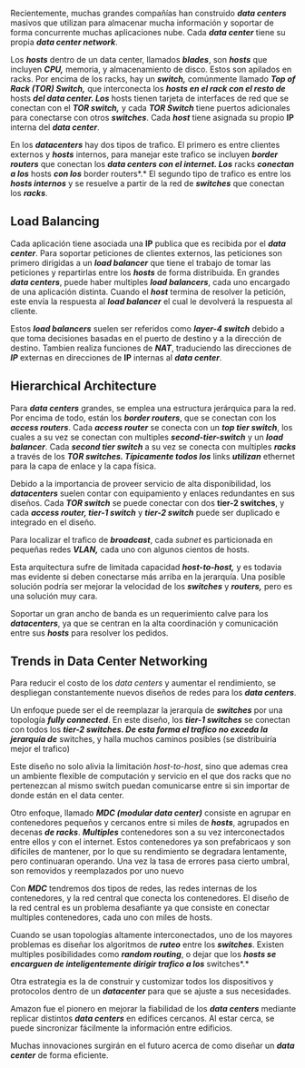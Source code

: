 Recientemente, muchas grandes compañías han construido ***data centers*** masivos que utilizan para almacenar mucha información y soportar de forma concurrente muchas aplicaciones nube. Cada ***data center*** tiene su propia ***data center network***.

Los ***hosts*** dentro de un data center, llamados ***blades***, son ***hosts*** que incluyen ***CPU,*** memoria, y almacenamiento de disco. Estos son apilados en racks. Por encima de los racks, hay un ***switch,*** comúnmente llamado ***Top of Rack (TOR) Switch,*** que interconecta los ***hosts en el rack con el resto de*** hosts ***del data center. Los*** hosts tienen tarjeta de interfaces de red que se conectan con el ***TOR switch,*** y cada ***TOR Switch*** tiene puertos adicionales para conectarse con otros ***switches***. Cada ***host*** tiene asignada su propio **IP** interna del ***data center***.

En los ***datacenters*** hay dos tipos de trafico. El primero es entre clientes externos y ***hosts*** internos, para manejar este trafico se incluyen ***border routers*** que conectan los ***data centers con el internet. Los*** racks ***conectan a los*** hosts ***con los*** border routers*.* El segundo tipo de trafico es entre los ***hosts internos*** y se resuelve a partir de la red de ***switches*** que conectan los ***racks***.

## Load Balancing

Cada aplicación tiene asociada una **IP** publica que es recibida por el ***data center***. Para soportar peticiones de clientes externos, las peticiones son primero dirigidas a un ***load balancer*** que tiene el trabajo de tomar las peticiones y repartirlas entre los ***hosts*** de forma distribuida. En grandes ***data centers***, puede haber multiples ***load balancers***, cada uno encargado de una aplicación distinta. Cuando el ***host*** termina de resolver la petición, este envía la respuesta al ***load balancer*** el cual le devolverá la respuesta al cliente.

Estos ***load balancers*** suelen ser referidos como ***layer-4 switch*** debido a que toma decisiones basadas en el puerto de destino y a la dirección de destino. Tambien realiza funciones de ***NAT***, traduciendo las direcciones de ***IP*** externas en direcciones de **IP** internas al ***data center***.

## Hierarchical Architecture

Para ***data centers*** grandes, se emplea una estructura jerárquica para la red. Por encima de todo, están los ***border routers***, que se conectan con los ***access routers***. Cada ***access router*** se conecta con un ***top tier switch***, los cuales a su vez se conectan con multiples ***second-tier-switch*** y un ***load balancer***. Cada ***second tier switch*** a su vez se conecta con multiples ***racks*** a través de los ***TOR switches. Típicamente todos los*** links ***utilizan*** ethernet para la capa de enlace y la capa física.

Debido a la importancia de proveer servicio de alta disponibilidad, los ***datacenters*** suelen contar con equipamiento y enlaces redundantes en sus diseños. Cada ***TOR switch*** se puede conectar con dos **tier-2 switches**, y cada ***access router, tier-1 switch*** y ***tier-2 switch*** puede ser duplicado e integrado en el diseño.

Para localizar el trafico de ***broadcast***, cada *subnet* es particionada en pequeñas redes ***VLAN,*** cada uno con algunos cientos de hosts.

Esta arquitectura sufre de limitada capacidad ***host-to-host,*** y es todavia mas evidente si deben conectarse más arriba en la jerarquía. Una posible solución podría ser mejorar la velocidad de los ***switches*** y ***routers,*** pero es una solución muy cara.

Soportar un gran ancho de banda es un requerimiento calve para los ***datacenters***, ya que se centran en la alta coordinación y comunicación entre sus ***hosts*** para resolver los pedidos.

## Trends in Data Center Networking

Para reducir el costo de los *data centers* y aumentar el rendimiento, se despliegan constantemente nuevos diseños de redes para los ***data centers***.

Un enfoque puede ser el de reemplazar la jerarquía de ***switches*** por una topología ***fully connected***. En este diseño, los ***tier-1 switches*** se conectan con todos los ***tier-2 switches. De esta forma el trafico no exceda la jerarquía de*** switches, y halla muchos caminos posibles (se distribuiría mejor el trafico)

Este diseño no solo alivia la limitación *host-to-host*, sino que ademas crea un ambiente flexible de computación y servicio en el que dos racks que no pertenezcan al mismo switch puedan comunicarse entre si sin importar de donde están en el data center.

Otro enfoque, llamado ***MDC (modular data center)*** consiste en agrupar en contenedores pequeños y cercanos entre si miles de ***hosts***, agrupados en decenas ***de racks***. ***Multiples*** contenedores son a su vez interconectados entre ellos y con el internet. Estos contenedores ya son prefabricaos y son difíciles de mantener, por lo que su rendimiento se degradara lentamente, pero continuaran operando. Una vez la tasa de errores pasa cierto umbral, son removidos y reemplazados por uno nuevo

Con ***MDC*** tendremos dos tipos de redes, las redes internas de los contenedores, y la red central que conecta los contenedores. El diseño de la red central es un problema desafiante ya que consiste en conectar multiples contenedores, cada uno con miles de hosts.

Cuando se usan topologías altamente interconectados, uno de los mayores problemas es diseñar los algoritmos de ***ruteo*** entre los ***switches***. Existen multiples posibilidades como ***random routing***, o dejar que los ***hosts se encarguen de inteligentemente dirigir trafico a los*** switches*.*

Otra estrategia es la de construir y customizar todos los dispositivos y protocolos dentro de un ***datacenter*** para que se ajuste a sus necesidades.

Amazon fue el pionero en mejorar la fiabilidad de los ***data centers*** mediante replicar distintos ***data centers*** en edifices cercanos. Al estar cerca, se puede sincronizar fácilmente la información entre edificios.

Muchas innovaciones surgirán en el futuro acerca de como diseñar un ***data center*** de forma eficiente.
